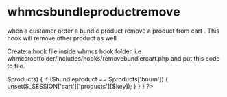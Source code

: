 # whmcsbundleproductremove
when a customer order a bundle product remove a product from cart . This hook will remove other product as well


Create a hook file inside whmcs hook folder. i.e whmcsrootfolder/includes/hooks/removebundlercart.php and put this code to file. 

<?php
if ($_GET['a'] == 'remove') {
    $bundleproduct = $_SESSION['cart']['products'][$_GET['i']]['bnum'];
    foreach ($_SESSION['cart']['products'] as $key => $products) {
        if ($bundleproduct == $products['bnum']) {
            unset($_SESSION['cart']['products'][$key]);
        }
    }
}
?>
